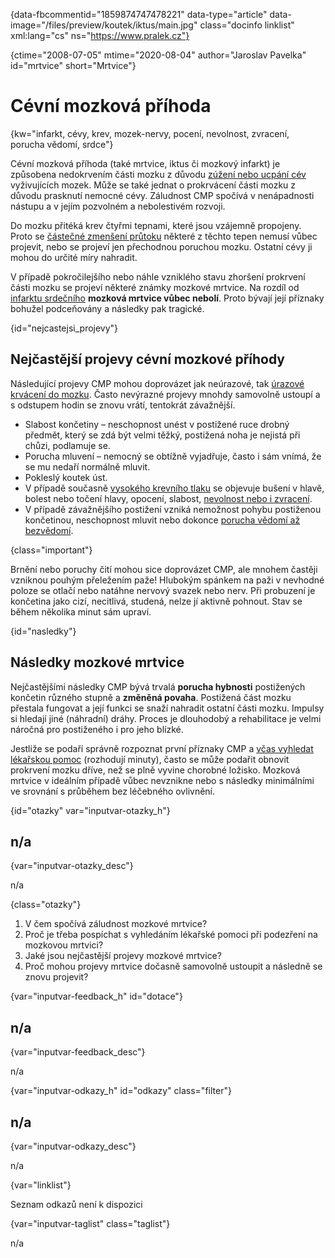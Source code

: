 
{data-fbcommentid="1859874747478221" data-type="article" data-image="/files/preview/koutek/iktus/main.jpg" class="docinfo linklist" xml:lang="cs" ns="https://www.pralek.cz"}

{ctime="2008-07-05" mtime="2020-08-04" author="Jaroslav Pavelka" id="mrtvice" short="Mrtvice"}

# Cévní mozková příhoda

{kw="infarkt, cévy, krev, mozek-nervy, pocení, nevolnost, zvracení, porucha vědomí, srdce"}

Cévní mozková příhoda (také mrtvice, iktus či mozkový infarkt) je způsobena nedokrvením části mozku z důvodu [zúžení nebo ucpání cév][1] vyživujících mozek. Může se také jednat o prokrvácení části mozku z důvodu prasknutí nemocné cévy. Záludnost CMP spočívá v nenápadnosti nástupu a v jejím pozvolném a nebolestivém rozvoji. 

Do mozku přitéká krev čtyřmi tepnami, které jsou vzájemně propojeny. Proto se [částečné zmenšení průtoku][2] některé z těchto tepen nemusí vůbec projevit, nebo se projeví jen přechodnou poruchou mozku. Ostatní cévy ji mohou do určité míry nahradit. 

V případě pokročilejšího nebo náhle vzniklého stavu zhoršení prokrvení části mozku se projeví některé známky mozkové mrtvice. Na rozdíl od [infarktu srdečního][3] **mozková mrtvice vůbec nebolí**. Proto bývají její příznaky bohužel podceňovány a následky pak tragické. 

{id="nejcastejsi_projevy"}

## Nejčastější projevy cévní mozkové příhody 

Následující projevy CMP mohou doprovázet jak neúrazové, tak [úrazové krvácení do mozku][4]. Často nevýrazné projevy mnohdy samovolně ustoupí a s odstupem hodin se znovu vrátí, tentokrát závažnější. 

  * Slabost končetiny – neschopnost unést v postižené ruce drobný předmět, který se zdá být velmi těžký, postižená noha je nejistá při chůzi, podlamuje se. 
  * Porucha mluvení – nemocný se obtížně vyjadřuje, často i sám vnímá, že se mu nedaří normálně mluvit. 
  * Pokleslý koutek úst. 
  * V případě současně [vysokého krevního tlaku][5] se objevuje bušení v hlavě, bolest nebo točení hlavy, opocení, slabost, [nevolnost nebo i zvracení][6]. 
  * V případě závažnějšího postižení vzniká nemožnost pohybu postiženou končetinou, neschopnost mluvit nebo dokonce [porucha vědomí až bezvědomí][7]. 

{class="important"}

Brnění nebo poruchy čití mohou sice doprovázet CMP, ale mnohem častěji vzniknou pouhým přeležením paže! Hlubokým spánkem na paži v nevhodné poloze se otlačí nebo natáhne nervový svazek nebo nerv. Při probuzení je končetina jako cizí, necitlivá, studená, nelze jí aktivně pohnout. Stav se během několika minut sám upraví. 

{id="nasledky"}

## Následky mozkové mrtvice 

Nejčastějšími následky CMP bývá trvalá **porucha hybnosti** postižených končetin různého stupně a **změněná povaha**. Postižená část mozku přestala fungovat a její funkci se snaží nahradit ostatní části mozku. Impulsy si hledají jiné (náhradní) dráhy. Proces je dlouhodobý a rehabilitace je velmi náročná pro postiženého i pro jeho blízké. 

Jestliže se podaří správně rozpoznat první příznaky CMP a [včas vyhledat lékařskou pomoc][8] (rozhodují minuty), často se může podařit obnovit prokrvení mozku dříve, než se plně vyvine chorobné ložisko. Mozková mrtvice v ideálním případě vůbec nevznikne nebo s následky minimálními ve srovnání s průběhem bez léčebného ovlivnění. 

{id="otazky" var="inputvar-otazky_h"}

## n/a 

{var="inputvar-otazky_desc"}

n/a 

{class="otazky"}

  1. V čem spočívá záludnost mozkové mrtvice? 
  2. Proč je třeba pospíchat s vyhledáním lékařské pomoci při podezření na mozkovou mrtvici? 
  3. Jaké jsou nejčastější projevy mozkové mrtvice? 
  4. Proč mohou projevy mrtvice dočasně samovolně ustoupit a následně se znovu projevit? 

{var="inputvar-feedback_h" id="dotace"}

## n/a 

{var="inputvar-feedback_desc"}

n/a 

{var="inputvar-odkazy_h" id="odkazy" class="filter"}

## n/a 

{var="inputvar-odkazy_desc"}

n/a 

{var="linklist"}

Seznam odkazů není k dispozici 

{var="inputvar-taglist" class="taglist"}

n/a

 [1]: cholesterol
 [2]: koureni_cigaret
 [3]: srdecni_infarkt
 [4]: subduralni_hematom
 [5]: krevni_tlak
 [6]: travici_potize
 [7]: resuscitace
 [8]: nalehavost_vysetreni

